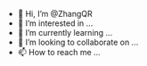- 👋 Hi, I’m @ZhangQR
- 👀 I’m interested in ...
- 🌱 I’m currently learning ...
- 💞️ I’m looking to collaborate on ...
- 📫 How to reach me ...

<!---
ZhangQR/ZhangQR is a ✨ special ✨ repository because its `README.md` (this file) appears on your GitHub profile.
You can click the Preview link to take a look at your changes.
--->
